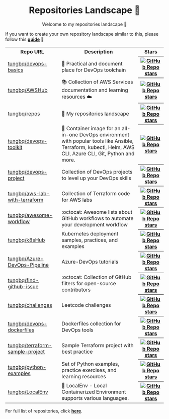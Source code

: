 <h1 align="center">Repositories Landscape 💎</h1>
<p align="center">Welcome to my repositories landscape 👋</p>

If you want to create your own repository landscape similar to this, please follow this [**guide**](./create-repo-landscape.md) 📖

<table>
    <tr>
        <th>Repo URL</th>
        <th>Description</th>
        <th>Stars</th>
    </tr>
    <tr>
        <td><a href="https://github.com/tungbq/devops-basics">tungbq/devops-basics</a></td>
        <td>🚀 Practical and document place for DevOps toolchain</td>
        <th><a href="https://github.com/tungbq/devops-basics/stargazers"><img alt="GitHub Repo stars" src="https://img.shields.io/github/stars/tungbq/devops-basics"/></a></th>
    </tr>
    <tr>
        <td><a href="https://github.com/tungbq/AWSHub">tungbq/AWSHub</a></td>
        <td>📚 Collection of AWS Services documentation and learning resources ☁️</td>
        <th><a href="https://github.com/tungbq/AWSHub/stargazers"><img alt="GitHub Repo stars" src="https://img.shields.io/github/stars/tungbq/AWSHub"/></a></th>
    </tr>
    <tr>
        <td><a href="https://github.com/tungbq/repos">tungbq/repos</a></td>
        <td>🚀 My repositories landscape</td>
        <th><a href="https://github.com/tungbq/repos/stargazers"><img alt="GitHub Repo stars" src="https://img.shields.io/github/stars/tungbq/repos"/></a></th>
    </tr>
    <tr>
        <td><a href="https://github.com/tungbq/devops-toolkit">tungbq/devops-toolkit</a></td>
        <td>🐳 Container image for an all-in-one DevOps environment with popular tools like Ansible, Terraform, kubectl, Helm, AWS CLI, Azure CLI, Git, Python and more.</td>
        <th><a href="https://github.com/tungbq/devops-toolkit/stargazers"><img alt="GitHub Repo stars" src="https://img.shields.io/github/stars/tungbq/devops-toolkit"/></a></th>
    </tr>
    <tr>
        <td><a href="https://github.com/tungbq/devops-project">tungbq/devops-project</a></td>
        <td>Collection of DevOps projects to level up your DevOps skills</td>
        <th><a href="https://github.com/tungbq/devops-project/stargazers"><img alt="GitHub Repo stars" src="https://img.shields.io/github/stars/tungbq/devops-project"/></a></th>
    </tr>
    <tr>
        <td><a href="https://github.com/tungbq/aws-lab-with-terraform">tungbq/aws-lab-with-terraform</a></td>
        <td>Collection of Terraform code for AWS labs</td>
        <th><a href="https://github.com/tungbq/aws-lab-with-terraform/stargazers"><img alt="GitHub Repo stars" src="https://img.shields.io/github/stars/tungbq/aws-lab-with-terraform"/></a></th>
    </tr>
    <tr>
        <td><a href="https://github.com/tungbq/awesome-workflow">tungbq/awesome-workflow</a></td>
        <td>:octocat: Awesome lists about GitHub workflows to automate your development workflow</td>
        <th><a href="https://github.com/tungbq/awesome-workflow/stargazers"><img alt="GitHub Repo stars" src="https://img.shields.io/github/stars/tungbq/awesome-workflow"/></a></th>
    </tr>
    <tr>
        <td><a href="https://github.com/tungbq/k8sHub">tungbq/k8sHub</a></td>
        <td>Kubernetes deployment samples, practices, and examples</td>
        <th><a href="https://github.com/tungbq/k8sHub/stargazers"><img alt="GitHub Repo stars" src="https://img.shields.io/github/stars/tungbq/k8sHub"/></a></th>
    </tr>
    <tr>
        <td><a href="https://github.com/tungbq/Azure-DevOps-Pipeline">tungbq/Azure-DevOps-Pipeline</a></td>
        <td>Azure-DevOps tutorials</td>
        <th><a href="https://github.com/tungbq/Azure-DevOps-Pipeline/stargazers"><img alt="GitHub Repo stars" src="https://img.shields.io/github/stars/tungbq/Azure-DevOps-Pipeline"/></a></th>
    </tr>
    <tr>
        <td><a href="https://github.com/tungbq/find-github-issue">tungbq/find-github-issue</a></td>
        <td>:octocat: Collection of GitHub filters for open-source contributors</td>
        <th><a href="https://github.com/tungbq/find-github-issue/stargazers"><img alt="GitHub Repo stars" src="https://img.shields.io/github/stars/tungbq/find-github-issue"/></a></th>
    </tr>
    <tr>
        <td><a href="https://github.com/tungbq/challenges">tungbq/challenges</a></td>
        <td>Leetcode challenges</td>
        <th><a href="https://github.com/tungbq/challenges/stargazers"><img alt="GitHub Repo stars" src="https://img.shields.io/github/stars/tungbq/challenges"/></a></th>
    </tr>
    <tr>
        <td><a href="https://github.com/tungbq/devops-dockerfiles">tungbq/devops-dockerfiles</a></td>
        <td>Dockerfiles collection for DevOps tools</td>
        <th><a href="https://github.com/tungbq/devops-dockerfiles/stargazers"><img alt="GitHub Repo stars" src="https://img.shields.io/github/stars/tungbq/devops-dockerfiles"/></a></th>
    </tr>
    <tr>
        <td><a href="https://github.com/tungbq/terraform-sample-project">tungbq/terraform-sample-project</a></td>
        <td>Sample Terraform project with best practice</td>
        <th><a href="https://github.com/tungbq/terraform-sample-project/stargazers"><img alt="GitHub Repo stars" src="https://img.shields.io/github/stars/tungbq/terraform-sample-project"/></a></th>
    </tr>
    <tr>
        <td><a href="https://github.com/tungbq/python-examples">tungbq/python-examples</a></td>
        <td>Set of Python examples, practice exercises, and learning resources</td>
        <th><a href="https://github.com/tungbq/python-examples/stargazers"><img alt="GitHub Repo stars" src="https://img.shields.io/github/stars/tungbq/python-examples"/></a></th>
    </tr>
    <tr>
        <td><a href="https://github.com/tungbq/LocalEnv">tungbq/LocalEnv</a></td>
        <td>🐳 LocalEnv - Local Containerized Environment supports various languages.</td>
        <th><a href="https://github.com/tungbq/LocalEnv/stargazers"><img alt="GitHub Repo stars" src="https://img.shields.io/github/stars/tungbq/LocalEnv"/></a></th>
    </tr>
</table>

For full list of repositories, click [**here**](https://github.com/tungbq?tab=repositories&q=&type=&language=&sort=stargazers).
